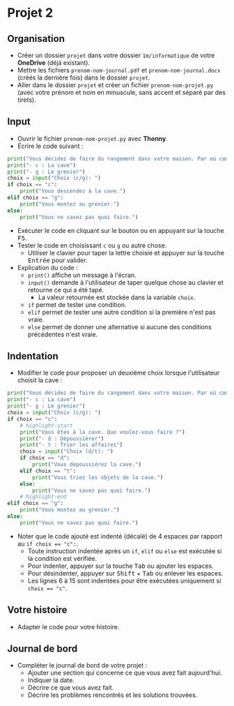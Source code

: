# Projet 2

## Organisation

- Créer un dossier `projet` dans votre dossier `1m/informatique` de votre **OneDrive** (déjà existant).
- Mettre les fichiers `prenom-nom-journal.pdf` et `prenom-nom-journal.docx` (créés la dernière fois) dans le dossier `projet`.
- Aller dans le dossier `projet` et créer un fichier `prenom-nom-projet.py` (avec votre prénom et nom en minuscule, sans accent et séparé par des tirets).

## Input

- Ouvrir le fichier `prenom-nom-projet.py` avec **Thonny**.
- Écrire le code suivant :

```python showLineNumbers
print("Vous décidez de faire du rangement dans votre maison. Par où commencer ?")
print("- c : La cave")
print("- g : Le grenier")
choix = input("Choix (c/g): ")
if choix == "c":
    print("Vous descendez à la cave.")
elif choix == "g":
    print("Vous montez au grenier.")
else:
    print("Vous ne savez pas quoi faire.")
```

- Exécuter le code en cliquant sur le bouton <i class="ph ph-play"></i> ou en appuyant sur la touche <kbd>F5</kbd>.
- Tester le code en choisissant `c` ou `g` ou autre chose.
  - Utiliser le clavier pour taper la lettre choisie et appuyer sur la touche <kbd>Entrée</kbd> pour valider.
- Explication du code :
  - `print()` affiche un message à l'écran.
  - `input()` demande à l'utilisateur de taper quelque chose au clavier et retourne ce qui a été tapé.
    - La valeur retournée est stockée dans la variable `choix`.
  - `if` permet de tester une condition.
  - `elif` permet de tester une autre condition si la première n'est pas vraie.
  - `else` permet de donner une alternative si aucune des conditions précédentes n'est vraie.

## Indentation

- Modifier le code pour proposer un deuxième choix lorsque l'utilisateur choisit la cave :

```python showLineNumbers
print("Vous décidez de faire du rangement dans votre maison. Par où commencer ?")
print("- c : La cave")
print("- g : Le grenier")
choix = input("Choix (c/g): ")
if choix == "c":
    # highlight-start
    print("Vous êtes à la cave. Que voulez-vous faire ?")
    print("- d : Dépoussiérer")
    print("- t : Trier les affaires")
    choix = input("Choix (d/t): ")
    if choix == "d":
        print("Vous dépoussiérez la cave.")
    elif choix == "t":
        print("Vous triez les objets de la cave.")
    else:
        print("Vous ne savez pas quoi faire.")
    # highlight-end
elif choix == "g":
    print("Vous montez au grenier.")
else:
    print("Vous ne savez pas quoi faire.")
```

- Noter que le code ajouté est indenté (décalé) de 4 espaces par rapport au `if choix == "c":`.
  - Toute instruction indentée après un `if`, `elif` ou `else` est exécutée si la condition est vérifiée.
  - Pour indenter, appuyer sur la touche <kbd>Tab</kbd> ou ajouter les espaces.
  - Pour désindenter, appuyer sur <kbd>Shift</kbd> + <kbd>Tab</kbd> ou enlever les espaces.
  - Les lignes 6 à 15 sont indentées pour être exécutées uniquement si `choix == "c"`.

## Votre histoire

- Adapter le code pour votre histoire.

## Journal de bord

- Compléter le journal de bord de votre projet :
  - Ajouter une section qui concerne ce que vous avez fait aujourd'hui.
  - Indiquer la date.
  - Décrire ce que vous avez fait.
  - Décrire les problèmes rencontrés et les solutions trouvées.
